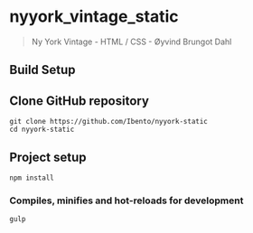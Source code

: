 # nyyork_vintage_static

> Ny York Vintage - HTML / CSS - Øyvind Brungot Dahl

## Build Setup

## Clone GitHub repository
```
git clone https://github.com/Ibento/nyyork-static
cd nyyork-static
```
## Project setup
```
npm install
```

### Compiles, minifies and hot-reloads for development
```
gulp
```
